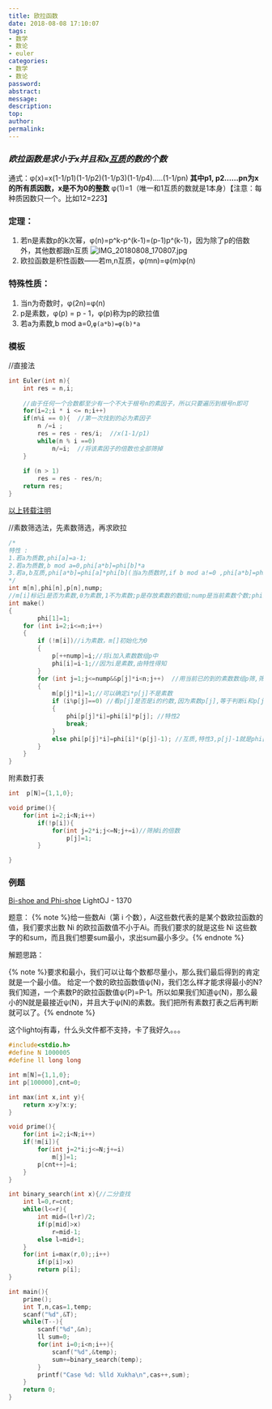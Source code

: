 ```yaml
---
title: 欧拉函数
date: 2018-08-08 17:10:07
tags:
- 数学
- 数论
- euler
categories:
- 数学
- 数论
password:
abstract:
message:
description:
top:
author:
permalink:
---
```


### ***欧拉函数是求小于x并且和x[互质](https://baike.baidu.com/item/%E4%BA%92%E8%B4%A8/577412?fr=aladdin)的数的个数***

通式：φ(x)=x(1-1/p1)(1-1/p2)(1-1/p3)(1-1/p4)…..(1-1/pn)
**其中p1, p2……pn为x的所有质因数，x是不为0的整数**
φ(1)=1（唯一和1互质的数就是1本身）【注意：每种质因数只一个。比如12=2*2*3】

### 定理：
1. 若n是素数p的k次幂，φ(n)=p^k-p^(k-1)=(p-1)p^(k-1)，因为除了p的倍数外，其他数都跟n互质 ![IMG_20180808_170807.jpg](https://i.loli.net/2018/08/08/5b6ab31239225.jpg)
2. 欧拉函数是积性函数——若m,n互质，φ(mn)=φ(m)φ(n)

### 特殊性质：
1. 当n为奇数时，φ(2n)=φ(n)
2. p是素数，φ(p) = p - 1，φ(p)称为p的欧拉值
3. 若a为素数,b mod a=0,`φ(a*b)=φ(b)*a`

<!--more-->
### 模板

//直接法
```c
int Euler(int n){
	int res = n,i;
 
 	//由于任何一个合数都至少有一个不大于根号n的素因子，所以只要遍历到根号n即可
	for(i=2;i * i <= n;i++)
	if(n%i == 0){  //第一次找到的必为素因子
		n /=i ;
		res = res - res/i;	//x(1-1/p1)
		while(n % i ==0)
			n/=i;  //将该素因子的倍数也全部筛掉
	}
 
	if (n > 1)   
        res = res - res/n; 
   	return res;
}
```
[以上转载注明](https://blog.csdn.net/wangjian8006/article/details/7833319)


//素数筛选法，先素数筛选，再求欧拉
```c
/*
特性 :
1.若a为质数,phi[a]=a-1;
2.若a为质数,b mod a=0,phi[a*b]=phi[b]*a
3.若a,b互质,phi[a*b]=phi[a]*phi[b](当a为质数时,if b mod a!=0 ,phi[a*b]=phi[a]*phi[b])
*/
int m[n],phi[n],p[n],nump;
//m[i]标记i是否为素数,0为素数,1不为素数;p是存放素数的数组;nump是当前素数个数;phi[i]为欧拉函数
int make()
{
        phi[1]=1;
    for (int i=2;i<=n;i++)
    {
        if (!m[i])//i为素数，m[]初始化为0
        {
            p[++nump]=i;//将i加入素数数组p中
            phi[i]=i-1;//因为i是素数,由特性得知    
        }    
        for (int j=1;j<=nump&&p[j]*i<n;j++)  //用当前已的到的素数数组p筛,筛去p[j]*i
        {
            m[p[j]*i]=1;//可以确定i*p[j]不是素数 
            if (i%p[j]==0) //看p[j]是否是i的约数,因为素数p[j],等于判断i和p[j]是否互质 
            {
                phi[p[j]*i]=phi[i]*p[j]; //特性2
                break;
            }
            else phi[p[j]*i]=phi[i]*(p[j]-1); //互质,特性3,p[j]-1就是phi[p[j]]   
        }
    }
}
```

附素数打表
```c
int  p[N]={1,1,0};

void prime(){
	for(int i=2;i<N;i++)
		if(!p[i]){
			for(int j=2*i;j<=N;j+=i)//筛掉i的倍数
				p[j]=1;
		}

}
```
### 例题

 [Bi-shoe and Phi-shoe](https://vjudge.net/contest/238979#problem/A) LightOJ - 1370

题意：
{% note %}给一些数Ai（第 i 个数），Ai这些数代表的是某个数欧拉函数的值，我们要求出数 Ni 的欧拉函数值不小于Ai。而我们要求的就是这些 Ni 这些数字的和sum，而且我们想要sum最小，求出sum最小多少。{% endnote %}



解题思路：

{% note %}要求和最小，我们可以让每个数都尽量小，那么我们最后得到的肯定就是一个最小值。
给定一个数的欧拉函数值ψ(N)，我们怎么样才能求得最小的N?
我们知道，一个素数P的欧拉函数值ψ(P)=P-1。所以如果我们知道ψ(N)，那么最小的N就是最接近ψ(N)，并且大于ψ(N)的素数。我们把所有素数打表之后再判断就可以了。{% endnote %}


这个lightoj有毒，什么头文件都不支持，卡了我好久。。。
```c
#include<stdio.h>
#define N 1000005
#define ll long long

int m[N]={1,1,0};
int p[100000],cnt=0;

int max(int x,int y){
    return x>y?x:y;
}

void prime(){
    for(int i=2;i<N;i++)
    if(!m[i]){
        for(int j=2*i;j<=N;j+=i)
            m[j]=1;
        p[cnt++]=i;
    }
}

int binary_search(int x){//二分查找
    int l=0,r=cnt;
    while(l<=r){
        int mid=(l+r)/2;
        if(p[mid]>x)
            r=mid-1;
        else l=mid+1;
    }
    for(int i=max(r,0);;i++)
        if(p[i]>x)
        return p[i];
}

int main(){
    prime();
    int T,n,cas=1,temp;
    scanf("%d",&T);
    while(T--){
        scanf("%d",&n);
        ll sum=0;
        for(int i=0;i<n;i++){
            scanf("%d",&temp);
            sum+=binary_search(temp);
        }
        printf("Case %d: %lld Xukha\n",cas++,sum);
    }
	return 0;
}

```